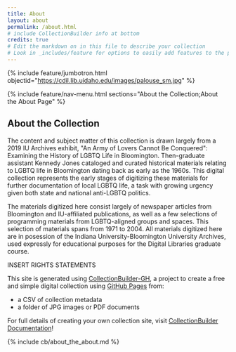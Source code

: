 ```yaml
---
title: About
layout: about
permalink: /about.html
# include CollectionBuilder info at bottom
credits: true
# Edit the markdown on in this file to describe your collection
# Look in _includes/feature for options to easily add features to the page
---
```


{% include feature/jumbotron.html objectid="https://cdil.lib.uidaho.edu/images/palouse_sm.jpg" %}

{% include feature/nav-menu.html sections="About the Collection;About the About Page" %}

## About the Collection

The content and subject matter of this collection is drawn largely from a 2019 IU Archives exhibit, "An Army of Lovers Cannot Be Conquered": Examining the History of LGBTQ Life in Bloomington. Then-graduate assistant Kennedy Jones cataloged and curated historical materials relating to LGBTQ life in Bloomington dating back as early as the 1960s. This digital collection represents the early stages of digitizing these materials for further documentation of local LGBTQ life, a task with growing urgency given both state and national anti-LGBTQ politics.

The materials digitized here consist largely of newspaper articles from Bloomington and IU-affiliated publications, as well as a few selections of programming materials from LGBTQ-aligned groups and spaces. This selection of materials spans from 1971 to 2004. All materials digitized here are in posession of the Indiana University-Bloomington University Archives, used expressly for educational purposes for the Digital Libraries graduate course. 

INSERT RIGHTS STATEMENTS

This site is generated using [CollectionBuilder-GH](https://collectionbuilding.github.io/gh/), a project to create a free and simple digital collection using [GitHub Pages](https://pages.github.com/) from: 

- a CSV of collection metadata
- a folder of JPG images or PDF documents

For full details of creating your own collection site, visit [CollectionBuilder Documentation](https://collectionbuilder.github.io/cb-docs/)!

<!-- IMPORTANT!!! DELETE this comment and the include below when you are finished editing this page for your collection. The include below introduces about page features. They will show up on your collection's about page until you delete it.  -->
{% include cb/about_the_about.md %} 

